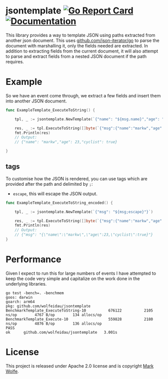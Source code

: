 # jsontemplate [![Go Report Card](https://goreportcard.com/badge/github.com/wolfeidau/jsontemplate)](https://goreportcard.com/report/github.com/wolfeidau/jsontemplate) [![Documentation](https://godoc.org/github.com/wolfeidau/jsontemplate?status.svg)](https://godoc.org/github.com/wolfeidau/jsontemplate)

This library provides a way to template JSON using paths extracted from another json document. This uses [github.com/json-iterator/go](https://github.com/json-iterator/go) to parse the document with marshalling it, only the fields needed are extracted. In addition to extracting fields from the current document, it will also attempt to parse and extract fields from a nested JSON document if the path requires.

# Example

So we have an event come through, we extract a few fields and insert them into another JSON document.

```go
func ExampleTemplate_ExecuteToString() {

	tpl, _ := jsontemplate.NewTemplate(`{"name": "${msg.name}","age": "${msg.age}","cyclist": "${msg.cyclist}"}`)

	res, _ := tpl.ExecuteToString([]byte(`{"msg":{"name":"markw","age":23,"cyclist":true}}`))
	fmt.Println(res)
	// Output:
	// {"name": "markw","age": 23,"cyclist": true}

}
```

## tags

To customise how the JSON is rendered, you can use tags which are provided after the path and delimited by `;`:

* `escape`, this will escape the JSON output.

```go
func ExampleTemplate_ExecuteToString_encoded() {

	tpl, _ := jsontemplate.NewTemplate(`{"msg": "${msg;escape}"}`)

	res, _ := tpl.ExecuteToString([]byte(`{"msg":{"name":"markw","age":23,"cyclist":true}}`))
	fmt.Println(res)
	// Output:
	// {"msg": "{\"name\":\"markw\",\"age\":23,\"cyclist\":true}"}
}
```

# Performance

Given I expect to run this for large numbers of events I have attempted to keep the code very simple and capitalize on the work done in the underlying libraries.

```
go test -bench=. -benchmem
goos: darwin
goarch: arm64
pkg: github.com/wolfeidau/jsontemplate
BenchmarkTemplate_ExecuteToString-10    	  676122	      2105 ns/op	    4767 B/op	     134 allocs/op
BenchmarkTemplate_Execute-10            	  559828	      2180 ns/op	    4876 B/op	     136 allocs/op
PASS
ok  	github.com/wolfeidau/jsontemplate	3.001s
```

# License

This project is released under Apache 2.0 license and is copyright [Mark Wolfe](https://www.wolfe.id.au).